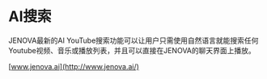 # AI搜索

JENOVA最新的AI YouTube搜索功能可以让用户只需使用自然语言就能搜索任何Youtube视频、音乐或播放列表，并且可以直接在JENOVA的聊天界面上播放。

[www.jenova.ai](http://www.jenova.ai/)
